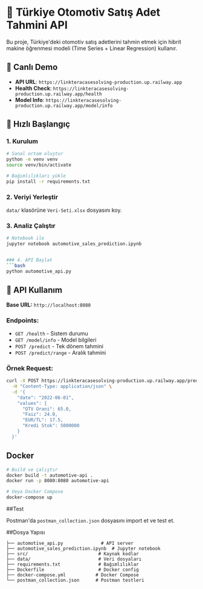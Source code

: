 # 🚗 Türkiye Otomotiv Satış Adet Tahmini API

Bu proje, Türkiye'deki otomotiv satış adetlerini tahmin etmek için hibrit makine öğrenmesi modeli (Time Series + Linear Regression) kullanır.

## 🎯 Canlı Demo
- **API URL**: `https://linkteracasesolving-production.up.railway.app`
- **Health Check**: `https://linkteracasesolving-production.up.railway.app/health`
- **Model Info**: `https://linkteracasesolving-production.up.railway.app/model/info`

## 🚀 Hızlı Başlangıç

### 1. Kurulum
```bash
# Sanal ortam oluştur
python -m venv venv
source venv/bin/activate

# Bağımlılıkları yükle
pip install -r requirements.txt
```

### 2. Veriyi Yerleştir
`data/` klasörüne `Veri-Seti.xlsx` dosyasını koy.

### 3. Analiz Çalıştır
```bash
# Notebook ile
jupyter notebook automotive_sales_prediction.ipynb


### 4. API Başlat
```bash
python automotive_api.py
```

## 🔧 API Kullanım

**Base URL:** `http://localhost:8080`

### Endpoints:
- `GET /health` - Sistem durumu
- `GET /model/info` - Model bilgileri  
- `POST /predict` - Tek dönem tahmini
- `POST /predict/range` - Aralık tahmini

### Örnek Request:
```bash
curl -X POST https://linkteracasesolving-production.up.railway.app/predict \
  -H "Content-Type: application/json" \
  -d '{
    "date": "2022-06-01",
    "values": {
      "OTV Orani": 65.0,
      "Faiz": 24.0,
      "EUR/TL": 17.5,
      "Kredi Stok": 5000000
    }
  }'
```

## Docker

```bash
# Build ve çalıştır
docker build -t automotive-api .
docker run -p 8080:8080 automotive-api

# Veya Docker Compose
docker-compose up
```

##Test

Postman'da `postman_collection.json` dosyasını import et ve test et.

##Dosya Yapısı

```
├── automotive_api.py              # API server
├── automotive_sales_prediction.ipynb  # Jupyter notebook  
├── src/                          # Kaynak kodlar
├── data/                         # Veri dosyaları
├── requirements.txt              # Bağımlılıklar
├── Dockerfile                    # Docker config
├── docker-compose.yml           # Docker Compose
└── postman_collection.json      # Postman testleri
```